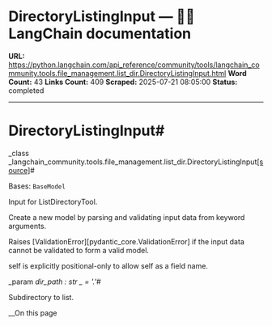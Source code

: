 # DirectoryListingInput — 🦜🔗 LangChain  documentation

**URL:** https://python.langchain.com/api_reference/community/tools/langchain_community.tools.file_management.list_dir.DirectoryListingInput.html
**Word Count:** 43
**Links Count:** 409
**Scraped:** 2025-07-21 08:05:00
**Status:** completed

---

# DirectoryListingInput\#

_class _langchain\_community.tools.file\_management.list\_dir.DirectoryListingInput[\[source\]](https://python.langchain.com/api_reference/_modules/langchain_community/tools/file_management/list_dir.html#DirectoryListingInput)\#     

Bases: `BaseModel`

Input for ListDirectoryTool.

Create a new model by parsing and validating input data from keyword arguments.

Raises \[ValidationError\]\[pydantic\_core.ValidationError\] if the input data cannot be validated to form a valid model.

self is explicitly positional-only to allow self as a field name.

_param _dir\_path _: str_ _ = '.'_\#     

Subdirectory to list.

__On this page